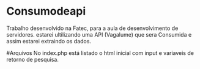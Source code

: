# Consumodeapi

Trabalho desenvolvido na Fatec, para a aula de desenvolvimento de servidores.
estarei ultilizando uma API (Vagalume) que sera Consumida e assim estarei extraindo os dados.


#Arquivos
No index.php está listado o html inicial com input e variaveis de retorno de pesquisa.

#



